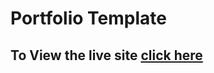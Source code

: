 # Portfolio Template

## To View the live site [click here](https://dottdesign.github.io/portfolio/)
